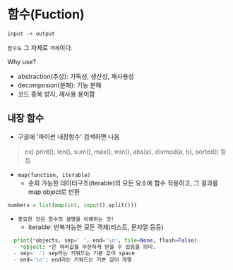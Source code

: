 # 함수(Fuction)
`input -> output`

`함수도` 그 자체로 `객체`이다. 

Why use?
- abstraction(추상): 가독성, 생산성, 재사용성
- decomposion(분해): 기능 분해
- 코드 중복 방지, 재사용 용이함

## 내장 함수
- 구글에 '파이썬 내장함수' 검색하면 나옴
> ex) print(), len(), sum(), max(), min(), abs(x), divmod(a, b), sorted() 등등
- `map(function, iterable)`
  - 순회 가능한 데이터구조(iterable)의 모든 요소에 함수 적용하고, 그 결과를 map object로 반환
```python
numbers = list(map(int, input().split()))
```


- `중요한 것은 함수의 설명을 이해하는 것!`
  - iterable: 반복가능한 모든 객체(리스트, 문자열 등등)

```python
  print(*objects, sep=' ', end='\n', file=None, flush=False)
  - *object: *은 여러값을 무한하게 받을 수 있음을 의미.
  - sep=' ': sep라는 키워드는 기본 값이 space
  - end='\n': end라는 키워드는 기본 값이 개행 
 ```
